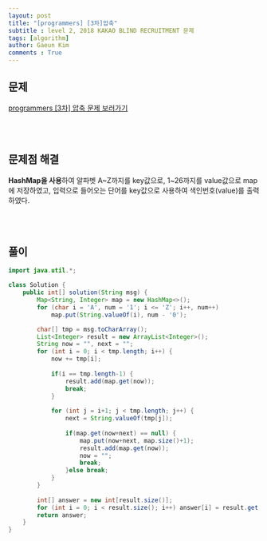 ```yaml
---
layout: post
title: "[programmers] [3차]압축"
subtitle : level 2, 2018 KAKAO BLIND RECRUITMENT 문제
tags: [algorithm]
author: Gaeun Kim
comments : True
---
```


<h2>문제</h2>

[programmers [3차] 압축 문제 보러가기](https://programmers.co.kr/learn/courses/30/lessons/17684)

<br><br>

<h2>문제점 해결</h2>

**HashMap을 사용**하여 알파벳 A~Z까지를 key값으로, 1~26까지를 value값으로 map에 저장하였고, 입력으로 들어오는 단어를 key값으로 사용하여 색인번호(value)를 출력하였다.

<br><br>

<h2>풀이</h2>

```java
import java.util.*;

class Solution {
	public int[] solution(String msg) {
		Map<String, Integer> map = new HashMap<>();
		for (char i = 'A', num = '1'; i <= 'Z'; i++, num++)
			map.put(String.valueOf(i), num - '0');

		char[] tmp = msg.toCharArray();
		List<Integer> result = new ArrayList<Integer>();
		String now = "", next = "";
		for (int i = 0; i < tmp.length; i++) {
			now += tmp[i];
			
			if(i == tmp.length-1) {
				result.add(map.get(now));
				break;
			}
			
			for (int j = i+1; j < tmp.length; j++) {
				next = String.valueOf(tmp[j]);
				
				if(map.get(now+next) == null) {
					map.put(now+next, map.size()+1);
					result.add(map.get(now));
					now = "";
					break;
				}else break;
			}
		}
		
		int[] answer = new int[result.size()];
		for (int i = 0; i < result.size(); i++) answer[i] = result.get(i);
		return answer;
	}
}

```

